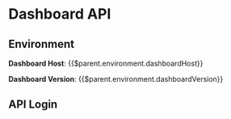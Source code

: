 # Dashboard API

## Environment

**Dashboard Host**: {{$parent.environment.dashboardHost}}

**Dashboard Version**: {{$parent.environment.dashboardVersion}}

## API Login